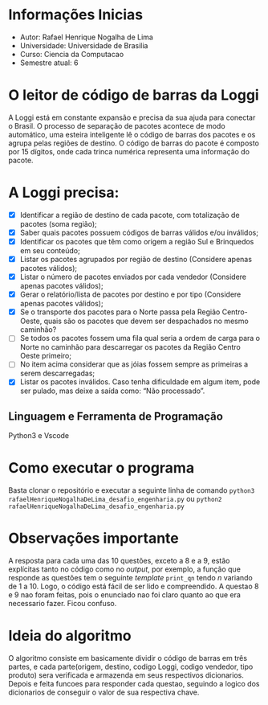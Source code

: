 # Informações Inicias
- Autor: Rafael Henrique Nogalha de Lima
- Universidade: Universidade de Brasilia
- Curso: Ciencia da Computacao
- Semestre atual: 6


# O leitor de código de barras da Loggi
A Loggi está em constante expansão e precisa da sua ajuda para conectar o Brasil.
O processo de separação de pacotes acontece de modo automático, uma esteira
inteligente lê o código de barras dos pacotes e os agrupa pelas regiões de destino.
O código de barras do pacote é composto por 15 dígitos, onde cada trinca
numérica representa uma informação do pacote.

# A Loggi precisa:

- [x] Identificar a região de destino de cada pacote, com totalização de
pacotes (soma região);
- [x] Saber quais pacotes possuem códigos de barras válidos e/ou
inválidos;
- [x] Identificar os pacotes que têm como origem a região Sul e
Brinquedos em seu conteúdo;
- [x] Listar os pacotes agrupados por região de destino (Considere apenas
pacotes válidos);
- [x] Listar o número de pacotes enviados por cada vendedor (Considere
apenas pacotes válidos);
- [x] Gerar o relatório/lista de pacotes por destino e por tipo (Considere
apenas pacotes válidos);
- [x] Se o transporte dos pacotes para o Norte passa pela Região
Centro-Oeste, quais são os pacotes que devem ser despachados no
mesmo caminhão?
- [ ] Se todos os pacotes fossem uma fila qual seria a ordem de carga
para o Norte no caminhão para descarregar os pacotes da Região
Centro Oeste primeiro;
- [ ] No item acima considerar que as jóias fossem sempre as primeiras a
serem descarregadas;
- [x] Listar os pacotes inválidos.
Caso tenha dificuldade em algum item, pode ser pulado, mas deixe a saída como:
“Não processado”.
## Linguagem e Ferramenta de Programação
Python3 e Vscode

# Como executar o programa
Basta clonar o repositório e executar a seguinte linha de comando `python3 rafaelHenriqueNogalhaDeLima_desafio_engenharia.py` ou `python2 rafaelHenriqueNogalhaDeLima_desafio_engenharia.py`

# Observações importante
A resposta para cada uma das 10 questões, exceto a 8 e a 9, estão explícitas tanto no código como no *output*, por exemplo, a função que responde as questões tem o seguinte *template* `print_qn` tendo *n* variando de 1 a 10. Logo, o código está fácil de ser lido e compreendido.
A questao 8 e 9 nao foram feitas, pois o enunciado nao foi claro quanto ao que era necessario fazer. Ficou confuso.

# Ideia do algoritmo
O algoritmo consiste em basicamente dividir o código de barras em três partes,
e cada parte(origem, destino, codigo Loggi, codigo vendedor, tipo produto) 
sera verificada e armazenda em seus respectivos dicionarios. Depois e feita
funcoes para responder cada questao, seguindo a logico dos dicionarios
de conseguir o valor de sua respectiva chave.
